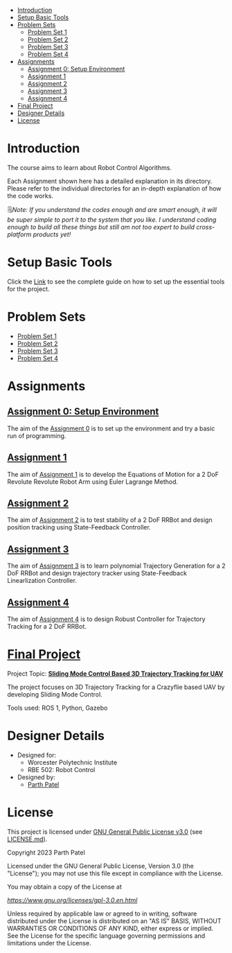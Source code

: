<!-- TOC -->

- [Introduction](#introduction)
- [Setup Basic Tools](#setup-basic-tools)
- [Problem Sets](#problem-sets)
    - [Problem Set 1](#problem-set-1)
    - [Problem Set 2](#problem-set-2)
    - [Problem Set 3](#problem-set-3)
    - [Problem Set 4](#problem-set-4)
- [Assignments](#assignments)
    - [Assignment 0: Setup Environment](#assignment-0-setup-environment)
    - [Assignment 1](#assignment-1)
    - [Assignment 2](#assignment-2)
    - [Assignment 3](#assignment-3)
    - [Assignment 4](#assignment-4)
- [Final Project](#final-project)
- [Designer Details](#designer-details)
- [License](#license)

<!-- /TOC -->
# Introduction

The course aims to learn about Robot Control Algorithms.

Each Assignment shown here has a detailed explanation in its directory. Please refer to the individual directories for an in-depth explanation of how the code works.

🗒*Note: If you understand the codes enough and are smart enough, it will be super simple to port it to the system that you like. I understand coding enough to build all these things but still am not too expert to build cross-platform products yet!*

# Setup Basic Tools

Click the [Link](./Docs/Assignment%200.pdf) to see the complete guide on how to set up the essential tools for the project.

# Problem Sets

- [Problem Set 1](./Docs/Problem%20Set%201/)
- [Problem Set 2](./Docs/Problem%20Set%202/)
- [Problem Set 3](./Docs/Problem%20Set%203/)
- [Problem Set 4](./Docs/Problem%20Set%204/)

# Assignments

## [Assignment 0: Setup Environment](./Docs/Programming%20Assignment%200/)

The aim of the [Assignment 0](./Docs/Programming%20Assignment%200/) is to set up the environment and try a basic run of programming.

## [Assignment 1](https://github.com/parth-20-07/2-DoF-Revolute-Revolute-robot-arm-Equation-of-Motion)

The aim of [Assignment 1](https://github.com/parth-20-07/2-DoF-Revolute-Revolute-robot-arm-Equation-of-Motion) is to develop the Equations of Motion for a 2 DoF Revolute Revolute Robot Arm using Euler Lagrange Method.

## [Assignment 2](https://github.com/parth-20-07/Position-Tracking-using-State-Feedback-Controller-Design-for-a-2-DoF-RRBot)

The aim of [Assignment 2](https://github.com/parth-20-07/Position-Tracking-using-State-Feedback-Controller-Design-for-a-2-DoF-RRBot) is to test stability of a 2 DoF RRBot and design position tracking using State-Feedback Controller.

## [Assignment 3](https://github.com/parth-20-07/Trajectory-Tracking-using-State-Feedback-Linearization-Control-for-a-2-DoF-RRBot)

The aim of [Assignment 3](https://github.com/parth-20-07/Trajectory-Tracking-using-State-Feedback-Linearization-Control-for-a-2-DoF-RRBot) is to learn polynomial Trajectory Generation for a 2 DoF RRBot and design trajectory tracker using State-Feedback Linearlization Controller.

## [Assignment 4](https://github.com/parth-20-07/Trajectory-Tracking-using-Robust-Controller-for-a-2-DoF-RRBot)

The aim of [Assignment 4](https://github.com/parth-20-07/Trajectory-Tracking-using-Robust-Controller-for-a-2-DoF-RRBot) is to design Robust Controller for Trajectory Tracking for a 2 DoF RRBot.

# [Final Project](https://github.com/parth-20-07/Sliding-Mode-Control-Based-3D-Trajectory-Tracking-for-UAVs)
Project Topic: [**Sliding Mode Control Based 3D Trajectory Tracking for UAV**](https://github.com/parth-20-07/Sliding-Mode-Control-Based-3D-Trajectory-Tracking-for-UAVs)

The project focuses on 3D Trajectory Tracking for a Crazyflie based UAV by developing Sliding Mode Control.

Tools used: ROS 1, Python, Gazebo


# Designer Details

- Designed for:
  - Worcester Polytechnic Institute
  - RBE 502: Robot Control
- Designed by:
  - [Parth Patel](mailto:parth.pmech@gmail.com)

# License

This project is licensed under [GNU General Public License v3.0](https://www.gnu.org/licenses/gpl-3.0.en.html) (see [LICENSE.md](LICENSE.md)).

Copyright 2023 Parth Patel

Licensed under the GNU General Public License, Version 3.0 (the "License"); you may not use this file except in compliance with the License.

You may obtain a copy of the License at

_https://www.gnu.org/licenses/gpl-3.0.en.html_

Unless required by applicable law or agreed to in writing, software distributed under the License is distributed on an "AS IS" BASIS, WITHOUT WARRANTIES OR CONDITIONS OF ANY KIND, either express or implied. See the License for the specific language governing permissions and limitations under the License.
